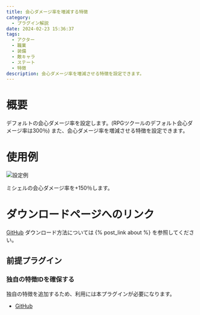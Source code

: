 ```yaml
---
title: 会心ダメージ率を増減する特徴
category:
  - プラグイン解説
date: 2024-02-23 15:36:37
tags:
  - アクター
  - 職業
  - 装備
  - 敵キャラ
  - ステート
  - 特徴
description: 会心ダメージ率を増減させる特徴を設定できます。
---
```


# 概要

デフォルトの会心ダメージ率を設定します。(RPGツクールのデフォルト会心ダメージ率は300％)
また、会心ダメージ率を増減させる特徴を設定できます。

# 使用例

![設定例](critical-damage-rate-trait.png "設定例")

ミシェルの会心ダメージ率を+150％します。

# ダウンロードページへのリンク

[GitHub](https://github.com/elleonard/DarkPlasma-MZ-Plugins/blob/release/DarkPlasma_CriticalDamageRateTrait.js)
ダウンロード方法については {% post_link about %} を参照してください。

## 前提プラグイン

### 独自の特徴IDを確保する

独自の特徴を追加するため、利用には本プラグインが必要になります。

- [GitHub](https://github.com/elleonard/DarkPlasma-MZ-Plugins/blob/release/DarkPlasma_AllocateUniqueTraitId.js)

